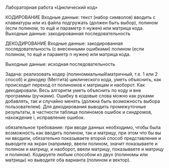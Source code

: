Лабораторная работа «Циклический код»

КОДИРОВАНИЕ
Входные данные: текст (набор символов) вводить с клавиатуры или из файла подгружать (должен быть выбор), полином (если полином, то ещё и параметр n нужен) или матрица кода.
Выходные данные: закодированная последовательность 

ДЕКОДИРОВАНИЕ
Входные данные: закодированная последовательность (с внесенными ошибками) полином (если полином, то ещё и параметр n нужен) или матрица кода.

Выходные данные: исходная последовательность 

Задача: реализовать кодер (полиномиальный\матричный, т.е. 1 или 2 способ) и декодер (Меггита) циклического кода, уметь объяснить, как происходит переход от полиномов к матрицам и наоборот. Как декодировали. Весь алгоритм уметь объяснить по коду и вне программы (ручками). Ошибку в кодовые слова можно как руками добавлять, так и случайно менять (должна быть возможность выбора пользователем). Для декодирования выводить промежуточные результаты, в частности таблица полиномов ошибок и синдромов, нахождение i, исправление ошибок. 

обязательное требование: при вводе данных необходимо, чтобы была возможность как вводить полином, так и матрицу, при этом что бы вы ни вводили, обязательно показываете второй способ представления и выводите на экран (например, ввели полином, значит показываете и полином и матрицу, и наоборот, ввели матрицу, показываете и матрицу и полином). Кодируете любым способом из двух (полиномы или матрицы) но выводите оба варианта (полином и вектор).


